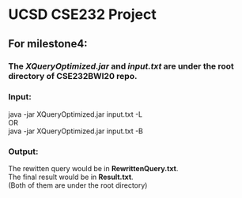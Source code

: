 # UCSD CSE232 Project
## For milestone4:

### The *XQueryOptimized.jar* and *input.txt* are under the root directory of CSE232BWI20 repo.

### Input:  
java -jar XQueryOptimized.jar input.txt -L  
OR  
java -jar XQueryOptimized.jar input.txt -B  

### Output:  
The rewitten query would be in **RewrittenQuery.txt**.  
The final result would be in **Result.txt**.  
(Both of them are under the root directory)

